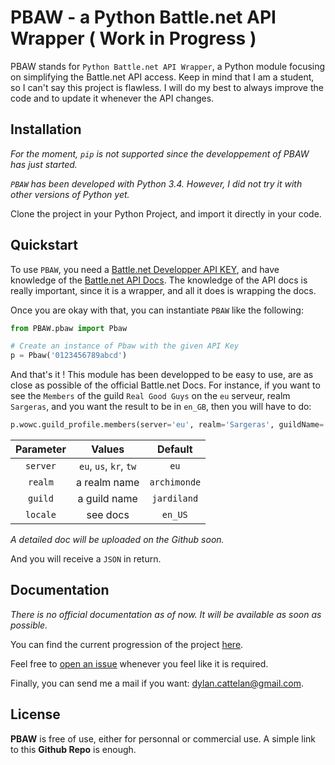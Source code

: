 # PBAW - a Python Battle.net API Wrapper ( Work in Progress )

PBAW stands for `Python Battle.net API Wrapper`, a Python module focusing on simplifying the Battle.net API access. Keep in mind that I am a student, so I can't say this project is flawless. I will do my best to always improve the code and to update it whenever the API changes.

## Installation

*For the moment, `pip` is not supported since the developpement of PBAW has just started.*

*`PBAW` has been developed with Python 3.4. However, I did not try it with other versions of Python yet.*

Clone the project in your Python Project, and import it directly in your code.

## Quickstart

To use `PBAW`, you need a [Battle.net Developper API KEY](https://dev.battle.net/), and have knowledge of the [Battle.net API Docs](https://dev.battle.net/io-docs). The knowledge of the API docs is really important, since it is a wrapper, and all it does is wrapping the docs. 


Once you are okay with that, you can instantiate `PBAW` like the following:

```python
from PBAW.pbaw import Pbaw

# Create an instance of Pbaw with the given API Key
p = Pbaw('0123456789abcd')
```

And that's it ! This module has been developped to be easy to use, are as close as possible of the official Battle.net Docs. For instance, if you want to see the `Members` of the guild `Real Good Guys` on the `eu` serveur, realm `Sargeras`, and you want the result to be in `en_GB`, then you will have to do:
```python
p.wowc.guild_profile.members(server='eu', realm='Sargeras', guildName='Real Good Guys', locale='en_GB')
```

| Parameter | Values                 | Default      |
| :-------: | :--------------------: | :----------: |
| `server`  | `eu`, `us`, `kr`, `tw` | `eu`         |
| `realm`   | a realm name           | `archimonde` |
| `guild`   | a guild name           | `jardiland`  |
| `locale`  | see docs               | `en_US`      |

*A detailed doc will be uploaded on the Github soon.*

And you will receive a `JSON` in return.

## Documentation

*There is no official documentation as of now. It will be available as soon as possible.*

You can find the current progression of the project [here](https://github.com/DylanCa/PBAW/projects).

Feel free to [open an issue](https://github.com/DylanCa/PBAW/issues) whenever you feel like it is required.

Finally, you can send me a mail if you want: dylan.cattelan@gmail.com.

## License

**PBAW** is free of use, either for personnal or commercial use. A simple link to this **Github Repo** is enough.